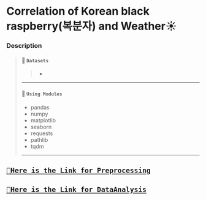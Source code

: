 # Correlation of Korean black raspberry(복분자) and Weather☀️

### Description
>#### 📀 `Datasets`
>>- 
> ---
>#### 🚀 `Using Modules`
>- pandas
>- numpy
>- matplotlib
>- seaborn
>- requests
>- pathlib
>- tqdm
> ---
## [`📌Here is the Link for Preprocessing`]()
## [`📌Here is the Link for DataAnalysis`]()
